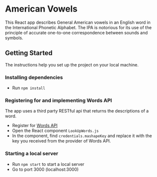 # American Vowels

This React app describes General American vowels in an English word in the International Phonetic Alphabet. The IPA is notorious for its use of the principle of accurate one-to-one correspondence between sounds and symbols.

## Getting Started

The instructions help you set up the project on your local machine.

### Installing dependencies

- Run `npm install`

### Registering for and implementing Words API

The app uses a third party RESTful api that returns the descriptions of a word.

- Register for [Words API](https://www.wordsapi.com/)
- Open the React component `LookUpWords.js`
- In the component, find `credentials.mashapeKey` and replace it with the key you received from the provider of Words API.

### Starting a local server

- Run `npm start` to start a local server
- Go to port 3000 (localhost:3000)
